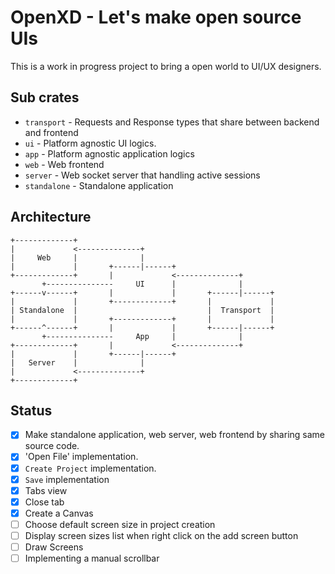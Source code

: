 # OpenXD - Let's make open source UIs

This is a work in progress project to bring a open world to UI/UX
designers.

## Sub crates

- `transport` - Requests and Response types that share between backend and
frontend
- `ui` - Platform agnostic UI logics.
- `app` - Platform agnostic application logics
- `web` - Web frontend
- `server` - Web socket server that handling active sessions
- `standalone` - Standalone application

## Architecture

```
+-------------+                                            
|             <--------------+                             
|     Web     |              |                             
|             |       +------|------+                      
+-------------+       |             <--------------+       
       +---------------     UI      |              |       
+------v------+       |             |       +------|------+
|             |       +-------------+       |             |
| Standalone  |                             |  Transport  |
|             |       +-------------+       |             |
+------^------+       |             |       +------|------+
       +---------------     App     |              |       
+-------------+       |             <--------------+       
|             |       +------|------+                      
|   Server    |              |                             
|             <--------------+                             
+-------------+                                            
```

## Status

- [x] Make standalone application, web server, web frontend by sharing same source code.
- [x] 'Open File' implementation.
- [x] `Create Project` implementation.
- [x] `Save` implementation
- [x] Tabs view
- [x] Close tab
- [x] Create a Canvas
- [ ] Choose default screen size in project creation
- [ ] Display screen sizes list when right click on the add screen button
- [ ] Draw Screens
- [ ] Implementing a manual scrollbar
